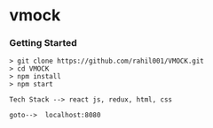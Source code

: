 # vmock

### Getting Started


```
> git clone https://github.com/rahil001/VMOCK.git
> cd VMOCK
> npm install
> npm start

Tech Stack --> react js, redux, html, css

goto-->  localhost:8080